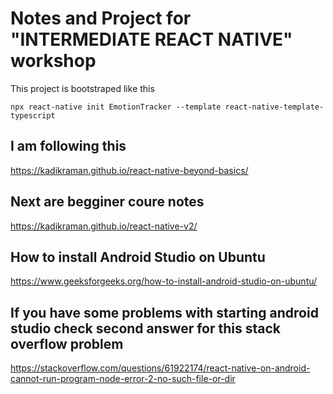# Notes and Project for "INTERMEDIATE REACT NATIVE" workshop

This project is bootstraped like this

```shell
npx react-native init EmotionTracker --template react-native-template-typescript
```

## I am following this

<https://kadikraman.github.io/react-native-beyond-basics/>

## Next are begginer coure notes

<https://kadikraman.github.io/react-native-v2/>

## How to install Android Studio on Ubuntu

<https://www.geeksforgeeks.org/how-to-install-android-studio-on-ubuntu/>

## If you have some problems with starting android studio check second answer for this stack overflow problem

<https://stackoverflow.com/questions/61922174/react-native-on-android-cannot-run-program-node-error-2-no-such-file-or-dir>
